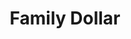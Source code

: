 ---
title: "Family Dollar"
url: /albuquerque/family-dollar-isleta-boulevard-southwest/
shop: Kramladen
---